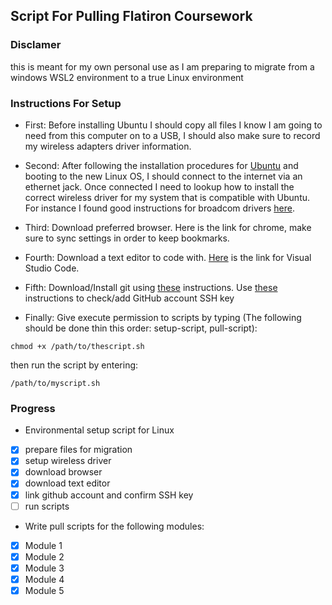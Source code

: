 ## Script For Pulling Flatiron Coursework

### Disclamer

this is meant for my own personal use as I am preparing to migrate from a windows WSL2 environment to a true Linux environment

### Instructions For Setup

- First: Before installing Ubuntu I should copy all files I know I am going to need from this computer on to a USB, I should also make sure to record my wireless adapters driver information.

- Second: After following the installation procedures for [Ubuntu](https://ubuntu.com/download/desktop) and booting to the new Linux OS, I should connect to the internet via an ethernet jack. Once connected I need to lookup how to install the correct wireless driver for my system that is compatible with Ubuntu. For instance I found good instructions for broadcom drivers [here](https://askubuntu.com/questions/55868/installing-broadcom-wireless-drivers).

- Third: Download preferred browser.  Here is the link for chrome, make sure to sync settings in order to keep bookmarks.

- Fourth: Download a text editor to code with.  [Here](https://code.visualstudio.com/docs/?dv=linux64_deb) is the link for Visual Studio Code.

- Fifth: Download/Install git using [these](https://github.com/git-guides/install-git) instructions.  Use [these](https://docs.github.com/en/authentication/connecting-to-github-with-ssh/checking-for-existing-ssh-keys) instructions to check/add GitHub account SSH key

- Finally: Give execute permission to scripts by typing (The following should be done thin this order: setup-script, pull-script):
```
chmod +x /path/to/thescript.sh
```
then run the script by entering:
```
/path/to/myscript.sh
```

### Progress

- Environmental setup script for Linux
* [x] prepare files for migration
* [x] setup wireless driver
* [x] download browser
* [x] download text editor
* [x] link github account and confirm SSH key
* [ ] run scripts

- Write pull scripts for the following modules:

* [x] Module 1
* [x] Module 2
* [x] Module 3
* [x] Module 4
* [x] Module 5
